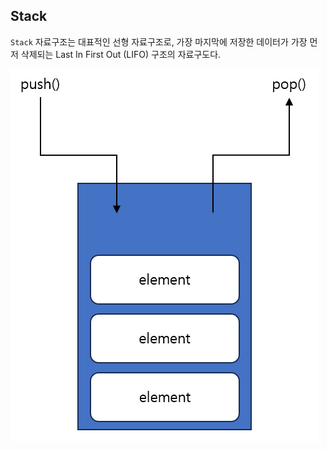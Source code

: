 
## Stack

`Stack` 자료구조는 대표적인 선형 자료구조로, 가장 마지막에 저장한 데이터가 가장 먼저 삭제되는 Last In First Out (LIFO) 구조의 자료구도다.

![](../image/stack1.png)

